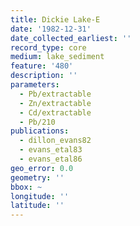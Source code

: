 ```yaml
---
title: Dickie Lake-E
date: '1982-12-31'
date_collected_earliest: ''
record_type: core
medium: lake_sediment
feature: '480'
description: ''
parameters:
  - Pb/extractable
  - Zn/extractable
  - Cd/extractable
  - Pb/210
publications:
  - dillon_evans82
  - evans_etal83
  - evans_etal86
geo_error: 0.0
geometry: ''
bbox: ~
longitude: ''
latitude: ''
---
```

